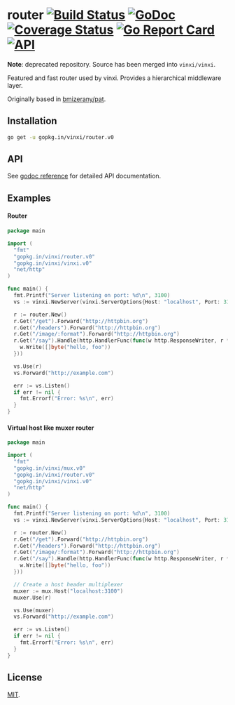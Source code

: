 # router [![Build Status](https://travis-ci.org/vinxi/router.png)](https://travis-ci.org/vinxi/router) [![GoDoc](https://godoc.org/github.com/vinxi/router?status.svg)](https://godoc.org/github.com/vinxi/router) [![Coverage Status](https://coveralls.io/repos/github/vinxi/router/badge.svg?branch=master)](https://coveralls.io/github/vinxi/router?branch=master) [![Go Report Card](https://goreportcard.com/badge/github.com/vinxi/router)](https://goreportcard.com/report/github.com/vinxi/router) [![API](https://img.shields.io/badge/vinxi-core-green.svg?style=flat)](https://godoc.org/github.com/vinxi/layer) 

**Note**: deprecated repository. Source has been merged into `vinxi/vinxi`.

Featured and fast router used by vinxi. Provides a hierarchical middleware layer.

Originally based in [bmizerany/pat](https://github.com/bmizerany/pat).

## Installation

```bash
go get -u gopkg.in/vinxi/router.v0
```

## API

See [godoc reference](https://godoc.org/github.com/vinxi/router) for detailed API documentation.

## Examples

#### Router 

```go
package main

import (
  "fmt"
  "gopkg.in/vinxi/router.v0"
  "gopkg.in/vinxi/vinxi.v0"
  "net/http"
)

func main() {
  fmt.Printf("Server listening on port: %d\n", 3100)
  vs := vinxi.NewServer(vinxi.ServerOptions{Host: "localhost", Port: 3100})

  r := router.New()
  r.Get("/get").Forward("http://httpbin.org")
  r.Get("/headers").Forward("http://httpbin.org")
  r.Get("/image/:format").Forward("http://httpbin.org")
  r.Get("/say").Handle(http.HandlerFunc(func(w http.ResponseWriter, r *http.Request) {
    w.Write([]byte("hello, foo"))
  }))

  vs.Use(r)
  vs.Forward("http://example.com")

  err := vs.Listen()
  if err != nil {
    fmt.Errorf("Error: %s\n", err)
  }
}
```

#### Virtual host like muxer router 

```go
package main

import (
  "fmt"
  "gopkg.in/vinxi/mux.v0"
  "gopkg.in/vinxi/router.v0"
  "gopkg.in/vinxi/vinxi.v0"
  "net/http"
)

func main() {
  fmt.Printf("Server listening on port: %d\n", 3100)
  vs := vinxi.NewServer(vinxi.ServerOptions{Host: "localhost", Port: 3100})

  r := router.New()
  r.Get("/get").Forward("http://httpbin.org")
  r.Get("/headers").Forward("http://httpbin.org")
  r.Get("/image/:format").Forward("http://httpbin.org")
  r.Get("/say").Handle(http.HandlerFunc(func(w http.ResponseWriter, r *http.Request) {
    w.Write([]byte("hello, foo"))
  }))

  // Create a host header multiplexer
  muxer := mux.Host("localhost:3100")
  muxer.Use(r)

  vs.Use(muxer)
  vs.Forward("http://example.com")

  err := vs.Listen()
  if err != nil {
    fmt.Errorf("Error: %s\n", err)
  }
}
```

## License

[MIT](https://opensource.org/licenses/MIT).
